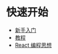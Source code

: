 # 快速开始

 * [新手入门](docs/getting-started.md)
 * [教程](docs/tutorial.md)
 * [React 编程思想](docs/thinking-in-react.md)
